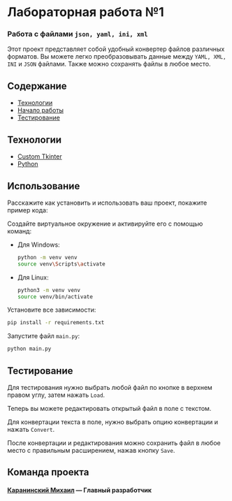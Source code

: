 # Лабораторная работа №1
### Работа с файлами `json, yaml, ini, xml`
Этот проект представляет собой удобный конвертер файлов различных форматов.
Вы можете легко преобразовывать данные между `YAML, XML, INI` и `JSON` файлами.
Также можно сохранять файлы в любое место.

## Содержание
- [Технологии](#Технологии)
- [Начало работы](#Использование)
- [Тестирование](#Тестирование)


## <a name="Технологии">Технологии</a> 
- [Custom Tkinter](https://customtkinter.tomschimansky.com/)
- [Python](https://www.python.org/)

## <a name="Использование">Использование</a> 
Расскажите как установить и использовать ваш проект, покажите пример кода:

Создайте виртуальное окружение и активируйте его с помощью команд:
- Для Windows:
    ```sh
    python -m venv venv
    source venv\Scripts\activate
    ```
- Для Linux:
    ```sh
    python3 -m venv venv
    source venv/bin/activate
    ```
Установите все зависимости:
```sh
pip install -r requirements.txt
```
Запустите файл `main.py`:
```sh
python main.py
```

## <a name="Тестирование">Тестирование</a> 
Для тестирования нужно выбрать любой файл по кнопке в верхнем правом углу, затем нажать `Load`.

Теперь вы можете редактировать открытый файл в поле с текстом.

Для конвертации текста в поле, нужно выбрать опцию конвертации и нажать `Convert`.

После конвертации и редактирования можно сохранить файл в любое место с правильным расширением, нажав кнопку `Save`.

## Команда проекта
#### [Каранинский Михаил](https://github.com/MuKeLaNGlo) — Главный разработчик
